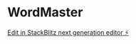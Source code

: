 # WordMaster

[Edit in StackBlitz next generation editor ⚡️](https://stackblitz.com/~/github.com/zhuzhe1983/WordMaster)